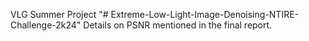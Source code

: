 VLG Summer Project
"# Extreme-Low-Light-Image-Denoising-NTIRE-Challenge-2k24"
Details on PSNR mentioned in the final report.
